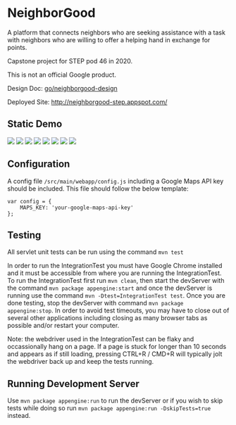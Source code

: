 # NeighborGood

A platform that connects neighbors who are seeking assistance with a task with neighbors who are willing to offer a helping hand in exchange for points.

Capstone project for STEP pod 46 in 2020.

This is not an official Google product.

Design Doc: [go/neighborgood-design](https://docs.google.com/document/d/1d377vftcCXPGBLl04u9gLVmWyTv2fXVYZQLGLP2Jzf0/edit)

Deployed Site: http://neighborgood-step.appspot.com/

## Static Demo

<img src="/demo-images/1.gif?raw=true" width="max">
<img src="/demo-images/2.gif?raw=true" width="max">
<img src="/demo-images/3.gif?raw=true" width="max">
<img src="/demo-images/4.gif?raw=true" width="max">
<img src="/demo-images/5.gif?raw=true" width="max">
<img src="/demo-images/6.gif?raw=true" width="max">
<img src="/demo-images/7.gif?raw=true" width="max">
<img src="/demo-images/8.gif?raw=true" width="max">

## Configuration

A config file `/src/main/webapp/config.js` including a Google Maps API key should be included. This file should follow the below template:

```
var config = {
    MAPS_KEY: 'your-google-maps-api-key'
};
```

## Testing

All servlet unit tests can be run using the command `mvn test`

In order to run the IntegrationTest you must have Google Chrome installed and it must be accessible from where you are running the IntegrationTest.
To run the IntegrationTest first run `mvn clean`, then start the devServer with the command `mvn package appengine:start` and once the devServer is running use the command `mvn -Dtest=IntegrationTest test`.
Once you are done testing, stop the devServer with command `mvn package appengine:stop`. In order to avoid test timeouts, you may have to close out of several other applications including closing as many browser tabs as possible and/or restart your computer.

Note: the webdriver used in the IntegrationTest can be flaky and occassionally hang on a page. If a page is stuck for longer than 10 seconds and appears as if still loading, pressing CTRL+R / CMD+R will typically jolt the webdriver back up and keep the tests running.

## Running Development Server

Use `mvn package appengine:run` to run the devServer or if you wish to skip tests while doing so run `mvn package appengine:run -DskipTests=true` instead.
